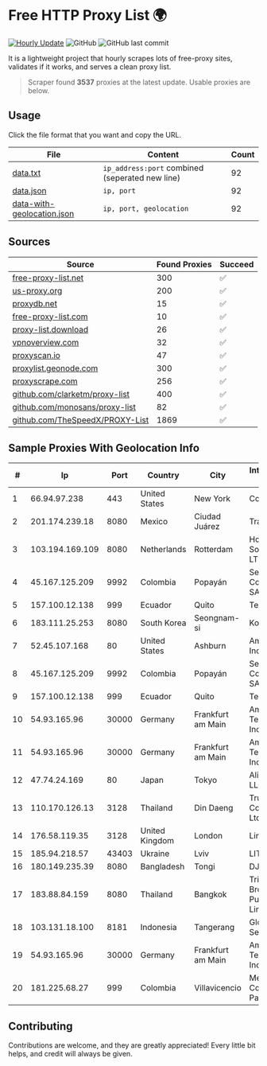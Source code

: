 
# Free HTTP Proxy List 🌍

[![Hourly Update](https://github.com/mertguvencli/http-proxy-list/actions/workflows/main.yml/badge.svg?branch=main)](https://github.com/mertguvencli/http-proxy-list/actions/workflows/main.yml)
![GitHub](https://img.shields.io/github/license/mertguvencli/http-proxy-list)
![GitHub last commit](https://img.shields.io/github/last-commit/mertguvencli/http-proxy-list)

It is a lightweight project that hourly scrapes lots of free-proxy sites, validates if it works, and serves a clean proxy list.


> Scraper found **3537** proxies at the latest update. Usable proxies are below.

## Usage

Click the file format that you want and copy the URL.


|File|Content|Count|
|----|-------|-----|
|[data.txt](https://raw.githubusercontent.com/mertguvencli/http-proxy-list/main/proxy-list/data.txt)|`ip_address:port` combined (seperated new line)|92|
|[data.json](https://raw.githubusercontent.com/mertguvencli/http-proxy-list/main/proxy-list/data.json)|`ip, port`|92|
|[data-with-geolocation.json](https://raw.githubusercontent.com/mertguvencli/http-proxy-list/main/proxy-list/data-with-geolocation.json)|`ip, port, geolocation`|92|

## Sources

|Source|Found Proxies|Succeed|
|------|-------------|-------|
|[free-proxy-list.net](https://free-proxy-list.net)|300|✅|
|[us-proxy.org](https://www.us-proxy.org)|200|✅|
|[proxydb.net](http://proxydb.net)|15|✅|
|[free-proxy-list.com](https://free-proxy-list.com/?page=&port=&type%5B%5D=http&type%5B%5D=https&up_time=0&search=Search)|10|✅|
|[proxy-list.download](https://www.proxy-list.download/HTTP)|26|✅|
|[vpnoverview.com](https://vpnoverview.com/privacy/anonymous-browsing/free-proxy-servers)|32|✅|
|[proxyscan.io](https://www.proxyscan.io)|47|✅|
|[proxylist.geonode.com](https://proxylist.geonode.com/api/proxy-list?limit=300&page=1&sort_by=lastChecked&sort_type=desc&protocols=http,https)|300|✅|
|[proxyscrape.com](https://api.proxyscrape.com/v2/?request=displayproxies&protocol=http&timeout=10000&country=all&ssl=all&anonymity=all)|256|✅|
|[github.com/clarketm/proxy-list](https://raw.githubusercontent.com/clarketm/proxy-list/master/proxy-list-raw.txt)|400|✅|
|[github.com/monosans/proxy-list](https://raw.githubusercontent.com/monosans/proxy-list/main/proxies/http.txt)|82|✅|
|[github.com/TheSpeedX/PROXY-List](https://raw.githubusercontent.com/TheSpeedX/PROXY-List/master/http.txt)|1869|✅|


## Sample Proxies With Geolocation Info

|#|Ip|Port|Country|City|Internet Service Provider|
|-|--|----|-------|----|-------------------------|
|1|66.94.97.238|443|United States|New York|Contabo Inc.|
|2|201.174.239.18|8080|Mexico|Ciudad Juárez|Transtelco Inc|
|3|103.194.169.109|8080|Netherlands|Rotterdam|HostPalace Web Solution PVT LTD|
|4|45.167.125.209|9992|Colombia|Popayán|Sepcom Comunicaciones SAS|
|5|157.100.12.138|999|Ecuador|Quito|Telconet S.A|
|6|183.111.25.253|8080|South Korea|Seongnam-si|Korea Telecom|
|7|52.45.107.168|80|United States|Ashburn|Amazon.com, Inc.|
|8|45.167.125.209|9992|Colombia|Popayán|Sepcom Comunicaciones SAS|
|9|157.100.12.138|999|Ecuador|Quito|Telconet S.A|
|10|54.93.165.96|30000|Germany|Frankfurt am Main|Amazon Technologies Inc.|
|11|54.93.165.96|30000|Germany|Frankfurt am Main|Amazon Technologies Inc.|
|12|47.74.24.169|80|Japan|Tokyo|Alibaba.com LLC|
|13|110.170.126.13|3128|Thailand|Din Daeng|True Internet Corporation CO. Ltd.|
|14|176.58.119.35|3128|United Kingdom|London|Linode, LLC|
|15|185.94.218.57|43403|Ukraine|Lviv|LITECH-ISP|
|16|180.149.235.39|8080|Bangladesh|Tongi|DJBL-AS-AP|
|17|183.88.84.159|8080|Thailand|Bangkok|Triple T Broadband Public Company Limited|
|18|103.131.18.100|8181|Indonesia|Tangerang|Global Media Inti Semesta|
|19|54.93.165.96|30000|Germany|Frankfurt am Main|Amazon Technologies Inc.|
|20|181.225.68.27|999|Colombia|Villavicencio|Media Commerce Partners S.A|



## Contributing

Contributions are welcome, and they are greatly appreciated! Every
little bit helps, and credit will always be given.

